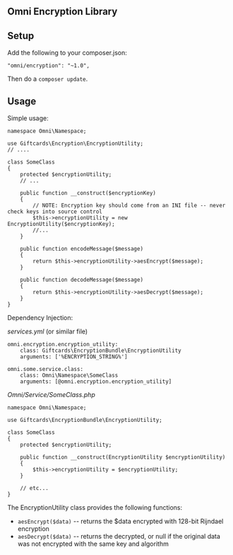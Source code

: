Omni Encryption Library
-----------------------

Setup
-----

Add the following to your composer.json:

    "omni/encryption": "~1.0",

Then do a `composer update`.

Usage
-----

Simple usage:

    namespace Omni\Namespace;

    use Giftcards\Encryption\EncryptionUtility;
    // ....

    class SomeClass
    {
        protected $encryptionUtility;
        // ...

        public function __construct($encryptionKey)
        {
            // NOTE: Encryption key should come from an INI file -- never check keys into source control
            $this->encryptionUtility = new EncryptionUtility($encryptionKey);
            //...
        }

        public function encodeMessage($message)
        {
            return $this->encryptionUtility->aesEncrypt($message);
        }

        public function decodeMessage($message)
        {
            return $this->encryptionUtility->aesDecrypt($message);
        }
    }

Dependency Injection:

  *services.yml* (or similar file)

    omni.encryption.encryption_utility:
        class: Giftcards\EncryptionBundle\EncryptionUtility
        arguments: ['%ENCRYPTION_STRING%']

    omni.some.service.class:
        class: Omni\Namespace\SomeClass
        arguments: [@omni.encryption.encryption_utility]

  *Omni/Service/SomeClass.php*

    namespace Omni\Namespace;

    use Giftcards\EncryptionBundle\EncryptionUtility;

    class SomeClass
    {
        protected $encryptionUtility;

        public function __construct(EncryptionUtility $encryptionUtility)
        {
            $this->encryptionUtility = $encryptionUtility;
        }

        // etc...
    }


The EncryptionUtility class provides the following functions:

  * `aesEncrypt($data)` -- returns the $data encrypted with 128-bit Rijndael encryption
  * `aesDecrypt($data)` -- returns the decrypted, or null if the original data was not encrypted with the same key and algorithm


